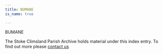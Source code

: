 ```yaml
---
title: BUMANE
is_name: true

---
```


BUMANE


The Stoke Climsland Parish Archive holds material under this index entry. To find out more please [contact us](/contact/)
